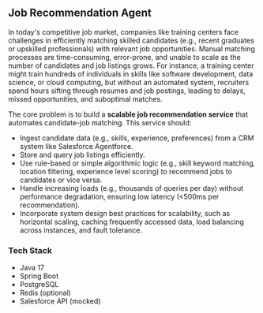 ## Job Recommendation Agent

In today's competitive job market, companies like training centers face challenges in efficiently matching skilled candidates (e.g., recent graduates or upskilled professionals) with relevant job opportunities. Manual matching processes are time-consuming, error-prone, and unable to scale as the number of candidates and job listings grows. For instance, a training center might train hundreds of individuals in skills like software development, data science, or cloud computing, but without an automated system, recruiters spend hours sifting through resumes and job postings, leading to delays, missed opportunities, and suboptimal matches.

The core problem is to build a **scalable job recommendation service** that automates candidate-job matching. This service should:

- Ingest candidate data (e.g., skills, experience, preferences) from a CRM system like Salesforce Agentforce.
- Store and query job listings efficiently.
- Use rule-based or simple algorithmic logic (e.g., skill keyword matching, location filtering, experience level scoring) to recommend jobs to candidates or vice versa.
- Handle increasing loads (e.g., thousands of queries per day) without performance degradation, ensuring low latency (<500ms per recommendation).
- Incorporate system design best practices for scalability, such as horizontal scaling, caching frequently accessed data, load balancing across instances, and fault tolerance.

### Tech Stack

- Java 17
- Spring Boot
- PostgreSQL
- Redis (optional)
- Salesforce API (mocked)
